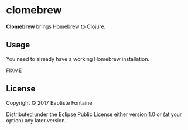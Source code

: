 # clomebrew

**Clomebrew** brings [Homebrew](https://brew.sh/) to Clojure.

## Usage

You need to already have a working Homebrew installation.

FIXME

## License

Copyright © 2017 Baptiste Fontaine

Distributed under the Eclipse Public License either version 1.0 or (at
your option) any later version.
